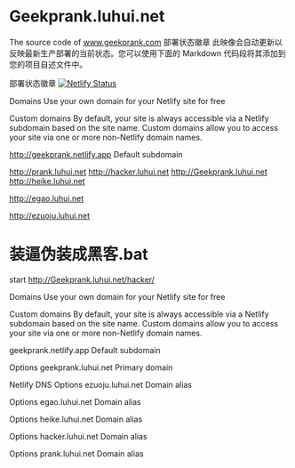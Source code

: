 # Geekprank.luhui.net
The source code of www.geekprank.com
部署状态徽章
此映像会自动更新以反映最新生产部署的当前状态。您可以使用下面的 Markdown 代码段将其添加到您的项目自述文件中。

部署状态徽章
[![Netlify Status](https://api.netlify.com/api/v1/badges/23b6c3ba-f887-4ada-b70c-023325b2a56d/deploy-status)](https://app.netlify.com/sites/geekprank/deploys)


Domains
Use your own domain for your Netlify site for free

Custom domains
By default, your site is always accessible via a Netlify subdomain based on the site name. Custom domains allow you to access your site via one or more non-Netlify domain names.

http://geekprank.netlify.app
Default subdomain



http://prank.luhui.net
http://hacker.luhui.net
http://Geekprank.luhui.net
http://heike.luhui.net

http://egao.luhui.net

http://ezuoju.luhui.net




# 装逼伪装成黑客.bat

start http://Geekprank.luhui.net/hacker/


Domains
Use your own domain for your Netlify site for free

Custom domains
By default, your site is always accessible via a Netlify subdomain based on the site name. Custom domains allow you to access your site via one or more non-Netlify domain names.

geekprank.netlify.app
Default subdomain

Options
geekprank.luhui.net
Primary domain

Netlify DNS
Options
ezuoju.luhui.net
Domain alias

Options
egao.luhui.net
Domain alias

Options
heike.luhui.net
Domain alias

Options
hacker.luhui.net
Domain alias

Options
prank.luhui.net
Domain alias



















